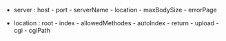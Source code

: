 - server : host - port - serverName - location - maxBodySize - errorPage

- location : root - index - allowedMethodes - autoIndex - return - upload - cgi - cgiPath